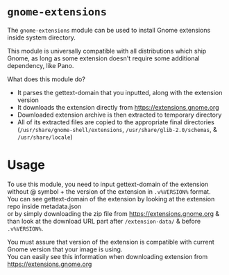 # `gnome-extensions`

The `gnome-extensions` module can be used to install Gnome extensions inside system directory.

This module is universally compatible with all distributions which ship Gnome, as long as some extension doesn't require some additional dependency, like Pano.

What does this module do?
- It parses the gettext-domain that you inputted, along with the extension version
- It downloads the extension directly from https://extensions.gnome.org
- Downloaded extension archive is then extracted to temporary directory
- All of its extracted files are copied to the appropriate final directories  
  (`/usr/share/gnome-shell/extensions`, `/usr/share/glib-2.0/schemas`, & `/usr/share/locale`)

# Usage

To use this module, you need to input gettext-domain of the extension without @ symbol + the version of the extension in `.v%VERSION%` format.  
You can see gettext-domain of the extension by looking at the extension repo inside metadata.json  
or by simply downloading the zip file from https://extensions.gnome.org & than look at the download URL part after `/extension-data/` & before `.v%VERSION%`.

You must assure that version of the extension is compatible with current Gnome version that your image is using.  
You can easily see this information when downloading extension from https://extensions.gnome.org
